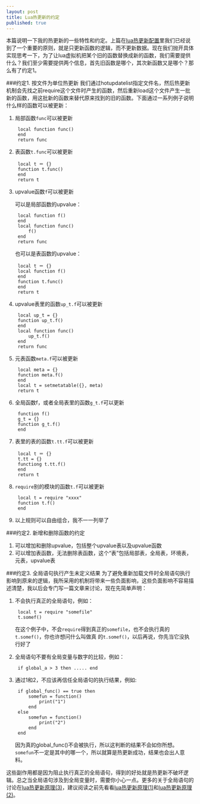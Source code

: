 ```yaml
---
layout: post
title: Lua热更新的约定
published: true
---
```




本篇说明一下我的热更新的一些特性和约定。上篇在[lua热更新配置](http://asqbtcupid.github.io/hotupdte-implement/)里我们已经说到了一个重要的原则，就是只更新函数的逻辑，而不更新数据。现在我们抛开具体实现思考一下，为了让lua虚拟机把某个旧的函数替换成新的函数，我们需要提供什么？我们至少需要提供两个信息，首先旧函数是哪个，其次新函数又是哪个？那么有了约定1。

###约定1. 按文件为单位热更新
我们通过hotupdatelist指定文件名，然后热更新机制会先找之前require这个文件时产生的函数，然后重新load这个文件产生一批新的函数，用这批新的函数来替代原来找到的旧的函数。下面通过一系列例子说明什么样的函数可以被更新：

1. 局部函数`func`可以被更新
	
    	local function func()
    	end
    	return func	
        
2. 表函数`t.func`可以被更新
		
        local t ＝ {}
        function t.func()
        end
        return t
        
3. upvalue函数`f`可以被更新
	
    可以是局部函数的upvalue：

    	local function f()
    	end
    	local function func()
    		f()
    	end
    	return func
        
    也可以是表函数的upvalue：
    
    	local t ＝ {}
        local function f()
        end
        function t.func()
        end
        return t
    
4. upvalue表里的函数`up_t.f`可以被更新
	
        local up_t = {}
        function up_t.f()
        end
        local function func()
            up_t.f()
        end
        return func
        
5. 元表函数`meta.f`可以被更新
		
        local meta = {}
        function meta.f()
        end
        local t = setmetatable({}, meta)
        return t
        
6. 全局函数f，或者全局表里的函数`g_t.f`可以更新
		
        function f()
        g_t = {}
        function g_t.f()
        end
        
7. 表里的表的函数`t.tt.f`可以被更新
	
    	local t ＝ {}
        t.tt = {}
        functiong t.tt.f()
        end
        return t

8. `require`别的模块的函数`t.f`可以被更新
        
        local t = require "xxxx"
        function t.f()
        end

9. 以上规则可以自由组合，我不一一列举了

###约定2. 新增和删除函数的约定

1. 可以增加和删除upvalue，包括整个upvalue表以及upvalue函数
2. 可以增加表函数，无法删除表函数，这个“表”包括局部表，全局表，环境表，元表，upvalue表

###约定3. 全局语句执行产生未定义结果
为了避免重新加载文件时全局语句执行影响到原来的逻辑，我所采用的机制将带来一些负面影响，这些负面影响不容易描述清楚，我以后会专门写一篇文章来讨论，现在先简单声明：

1. 不会执行真正的全局语句，例如：

		local t = require "somefile"
		t.somef()
   在这个例子中，不会`require`得到真正的`somefile`，也不会执行真的`t.somef()`，你也许想问什么叫做真	的`t.somef()`，以后再说，你先当它没执行好了
   
2. 全局语句不要有全局变量与数字的比较，例如：

		if global_a > 3 then ..... end
    
3. 通过1和2，不应该再信任全局语句的执行结果，例如:

        if global_func() == true then 
            somefun = function()
                print("1")
            end
        else
            somefun = function()
                print("2")
            end
        end
   因为真的global_func()不会被执行，所以这判断的结果不会如你所想。`somefun`不一定是其中的哪一个，所以就算是热更新成功，结果也会出人意料。

这些副作用都是因为阻止执行真正的全局语句，得到的好处就是热更新不破坏逻辑。总之当全局语句涉及到全局变量时，需要你小心一点。更多的关于全局语句的讨论在[lua热更新原理(3)](http://asqbtcupid.github.io/luahotupdate3-global/)，建议阅读之前先看看[lua热更新原理(1)](http://asqbtcupid.github.io/luahotupdate1-require/)和[lua热更新原理(2)](http://asqbtcupid.github.io/luahotupdate1-upvalue/)。
